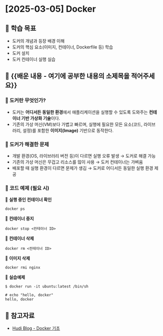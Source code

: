 # [2025-03-05] Docker

## 🎯 학습 목표

- 도커의 개념과 등장 배경 이해
- 도커의 핵심 요소(이미지, 컨테이너, Dockerfile 등) 학습
- 도커 설치
- 도커 컨테이너 실행 실습

## 📌 {{배운 내용 - 여기에 공부한 내용의 소제목을 적어주세요}}

### 🔹 **도커란 무엇인가?**
- 도커는 **어디서든 동일한 환경**에서 애플리케이션을 실행할 수 있도록 도와주는 **컨테이너 기반 가상화 기술**이다.
- 기존의 가상 머신(VM)보다 가볍고 빠르며, 실행에 필요한 모든 요소(코드, 라이브러리, 설정)를 포함한 **이미지(Image)** 기반으로 동작한다.

### 🔹 **도커가 해결한 문제**
- 개발 환경(OS, 라이브러리 버전 등)이 다르면 실행 오류 발생 → 도커로 해결 가능
- 기존의 가상 머신은 무겁고 리소스를 많이 사용 → 도커 컨테이너는 가벼움
- 배포할 때 실행 환경이 다르면 문제가 생김 → 도커로 어디서든 동일한 실행 환경 제공


### 🔹 코드 예제 (필요 시)
📌 **실행 중인 컨테이너 확인**
```
docker ps
```

📌 **컨테이너 중지**
```
docker stop <컨테이너 ID>
```

📌 **컨테이너 삭제**
```
docker rm <컨테이너 ID>
```

📌 **이미지 삭제**
```
docker rmi nginx
```

📌 **실습예제**
```
$ docker run -it ubuntu:latest /bin/sh
```
```
# echo "hello, docker"
hello, docker
```


## 🔗 참고자료

- [Hudi Blog - Docker 기초](https://hudi.blog/about-docker/)